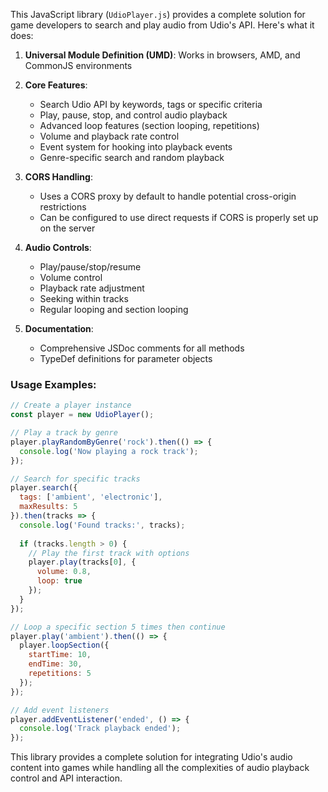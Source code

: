 
This JavaScript library (`UdioPlayer.js`) provides a complete solution for game developers to search and play audio from Udio's API. Here's what it does:

1. **Universal Module Definition (UMD)**: Works in browsers, AMD, and CommonJS environments

2. **Core Features**:
   - Search Udio API by keywords, tags or specific criteria
   - Play, pause, stop, and control audio playback
   - Advanced loop features (section looping, repetitions)
   - Volume and playback rate control
   - Event system for hooking into playback events
   - Genre-specific search and random playback

3. **CORS Handling**:
   - Uses a CORS proxy by default to handle potential cross-origin restrictions
   - Can be configured to use direct requests if CORS is properly set up on the server

4. **Audio Controls**:
   - Play/pause/stop/resume
   - Volume control
   - Playback rate adjustment
   - Seeking within tracks
   - Regular looping and section looping

5. **Documentation**:
   - Comprehensive JSDoc comments for all methods
   - TypeDef definitions for parameter objects

### Usage Examples:

```javascript
// Create a player instance
const player = new UdioPlayer();

// Play a track by genre
player.playRandomByGenre('rock').then(() => {
  console.log('Now playing a rock track');
});

// Search for specific tracks
player.search({
  tags: ['ambient', 'electronic'],
  maxResults: 5
}).then(tracks => {
  console.log('Found tracks:', tracks);
  
  if (tracks.length > 0) {
    // Play the first track with options
    player.play(tracks[0], { 
      volume: 0.8, 
      loop: true
    });
  }
});

// Loop a specific section 5 times then continue
player.play('ambient').then(() => {
  player.loopSection({
    startTime: 10, 
    endTime: 30,
    repetitions: 5
  });
});

// Add event listeners
player.addEventListener('ended', () => {
  console.log('Track playback ended');
});
```

This library provides a complete solution for integrating Udio's audio content into games while handling all the complexities of audio playback control and API interaction.